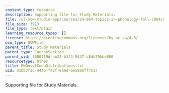 ```yaml
---
content_type: resource
description: Supporting file for Study Materials.
file: /ol-ocw-studio-app/courses/24-964-topics-in-phonology-fall-2004/d1bb3f1c44f6f42f6a9d6e5806ff7517_RHOnsetCodaDistributions.txt
file_size: 3913
file_type: text/plain
learning_resource_types: []
license: https://creativecommons.org/licenses/by-nc-sa/4.0/
ocw_type: OCWFile
parent_title: Study Materials
parent_type: CourseSection
parent_uid: f600f19d-ae22-b3f4-9437-c8db79bbe880
resourcetype: Other
title: RHOnsetCodaDistributions.txt
uid: d1bb3f1c-44f6-f42f-6a9d-6e5806ff7517
---
```

Supporting file for Study Materials.